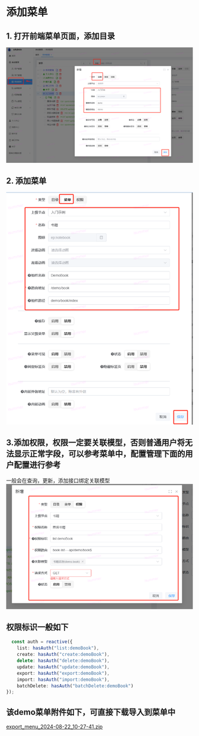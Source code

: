 # 添加菜单

## 1. 打开前端菜单页面，添加目录

![img.png](assets/img.png)

## 2. 添加菜单

![img_1.png](assets/img_1.png)

## 3.添加权限，权限一定要关联模型，否则普通用户将无法显示正常字段，可以参考菜单中，配置管理下面的用户配置进行参考

一般会在查询，更新，添加接口绑定关联模型
![img2.png](assets/img_2.png)

## 权限标识一般如下

```ts
  const auth = reactive({
    list: hasAuth("list:demoBook"),
    create: hasAuth("create:demoBook"),
    delete: hasAuth("delete:demoBook"),
    update: hasAuth("update:demoBook"),
    export: hasAuth("export:demoBook"),
    import: hasAuth("import:demoBook"),
    batchDelete: hasAuth("batchDelete:demoBook")
});
```

## 该demo菜单附件如下，可直接下载导入到菜单中

[export_menu_2024-08-22_10-27-41.zip](../export_menu_2024-08-22_10-27-41.zip)
